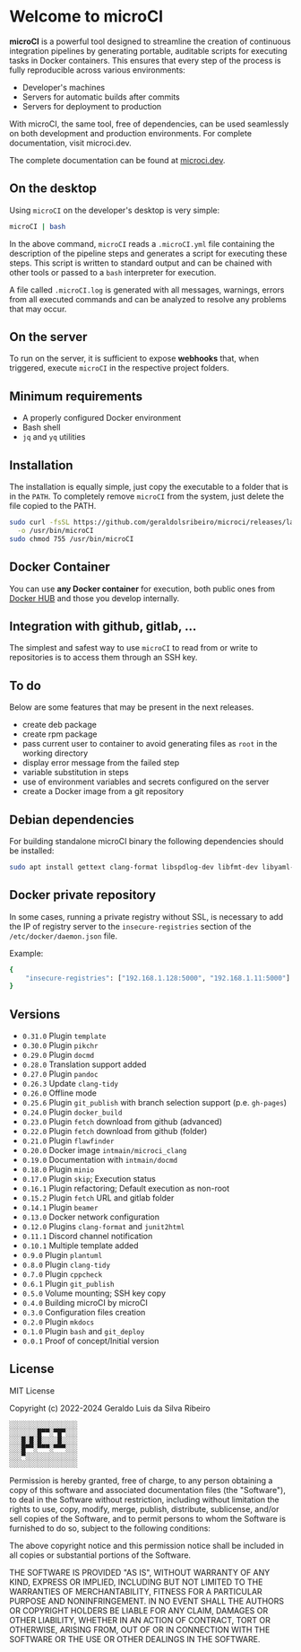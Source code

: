 # Welcome to microCI

**microCI** is a powerful tool designed to streamline the creation of
continuous integration pipelines by generating portable, auditable scripts for
executing tasks in Docker containers. This ensures that every step of the
process is fully reproducible across various environments:

* Developer's machines
* Servers for automatic builds after commits
* Servers for deployment to production

With microCI, the same tool, free of dependencies, can be used seamlessly on
both development and production environments. For complete documentation, visit
microci.dev.

The complete documentation can be found at [microci.dev](https://microci.dev).

## On the desktop

Using `microCI` on the developer's desktop is very simple:

```bash
microCI | bash
```

In the above command, `microCI` reads a `.microCI.yml` file containing the
description of the pipeline steps and generates a script for executing these
steps. This script is written to standard output and can be chained with other
tools or passed to a `bash` interpreter for execution.

A file called `.microCI.log` is generated with all messages, warnings, errors
from all executed commands and can be analyzed to resolve any problems that may
occur.

## On the server

To run on the server, it is sufficient to expose **webhooks** that, when
triggered, execute `microCI` in the respective project folders.

## Minimum requirements

* A properly configured Docker environment
* Bash shell
* `jq` and `yq` utilities

## Installation

The installation is equally simple, just copy the executable to a folder that
is in the `PATH`. To completely remove `microCI` from the system, just delete
the file copied to the PATH.

```bash
sudo curl -fsSL https://github.com/geraldolsribeiro/microci/releases/latest/download/microCI \
  -o /usr/bin/microCI
sudo chmod 755 /usr/bin/microCI
```

## Docker Container

You can use **any Docker container** for execution, both public ones from
[Docker HUB](https://hub.docker.com/) and those you develop internally.

## Integration with github, gitlab, ...

The simplest and safest way to use `microCI` to read from or write to
repositories is to access them through an SSH key.

## To do

Below are some features that may be present in the next releases.

* create deb package
* create rpm package
* pass current user to container to avoid generating files as `root` in the working directory
* display error message from the failed step
* variable substitution in steps
* use of environment variables and secrets configured on the server
* create a Docker image from a git repository

## Debian dependencies

For building standalone microCI binary the following dependencies should be installed:

```bash
sudo apt install gettext clang-format libspdlog-dev libfmt-dev libyaml-cpp-dev libssl-dev libcrypto++-dev
```

## Docker private repository

In some cases, running a private registry without SSL, is necessary to add the
IP of registry server to the `insecure-registries` section of the
`/etc/docker/daemon.json` file.

Example:

```bash
{
	"insecure-registries": ["192.168.1.128:5000", "192.168.1.11:5000"]
}
```

## Versions

* `0.31.0` Plugin `template`
* `0.30.0` Plugin `pikchr`
* `0.29.0` Plugin `docmd`
* `0.28.0` Translation support added
* `0.27.0` Plugin `pandoc`
* `0.26.3` Update `clang-tidy`
* `0.26.0` Offline mode
* `0.25.6` Plugin `git_publish` with branch selection support (p.e. `gh-pages`)
* `0.24.0` Plugin `docker_build`
* `0.23.0` Plugin `fetch` download from github (advanced)
* `0.22.0` Plugin `fetch` download from github (folder)
* `0.21.0` Plugin `flawfinder`
* `0.20.0` Docker image `intmain/microci_clang`
* `0.19.0` Documentation with `intmain/docmd`
* `0.18.0` Plugin `minio`
* `0.17.0` Plugin `skip`; Execution status
* `0.16.1` Plugin refactoring; Default execution as non-root
* `0.15.2` Plugin `fetch` URL and gitlab folder
* `0.14.1` Plugin `beamer`
* `0.13.0` Docker network configuration
* `0.12.0` Plugins `clang-format` and `junit2html`
* `0.11.1` Discord channel notification
* `0.10.1` Multiple template added
* `0.9.0` Plugin `plantuml`
* `0.8.0` Plugin `clang-tidy`
* `0.7.0` Plugin `cppcheck`
* `0.6.1` Plugin `git_publish`
* `0.5.0` Volume mounting; SSH key copy
* `0.4.0` Building microCI by microCI
* `0.3.0` Configuration files creation
* `0.2.0` Plugin `mkdocs`
* `0.1.0` Plugin `bash` and `git_deploy`
* `0.0.1` Proof of concept/Initial version

## License

MIT License

Copyright (c) 2022-2024 Geraldo Luis da Silva Ribeiro

```
░░░░░░░░░░░░░░░░░
░░░░░░░█▀▀░▀█▀░░░
░░░█░█░█░░░░█░░░░
░░░█▀▀░▀▀▀░▀▀▀░░░
░░░▀░░░░░░░░░░░░░
░░░░░░░░░░░░░░░░░
```

Permission is hereby granted, free of charge, to any person obtaining a copy
of this software and associated documentation files (the "Software"), to deal
in the Software without restriction, including without limitation the rights
to use, copy, modify, merge, publish, distribute, sublicense, and/or sell
copies of the Software, and to permit persons to whom the Software is
furnished to do so, subject to the following conditions:

The above copyright notice and this permission notice shall be included in
all copies or substantial portions of the Software.

THE SOFTWARE IS PROVIDED "AS IS", WITHOUT WARRANTY OF ANY KIND, EXPRESS OR
IMPLIED, INCLUDING BUT NOT LIMITED TO THE WARRANTIES OF MERCHANTABILITY,
FITNESS FOR A PARTICULAR PURPOSE AND NONINFRINGEMENT. IN NO EVENT SHALL THE
AUTHORS OR COPYRIGHT HOLDERS BE LIABLE FOR ANY CLAIM, DAMAGES OR OTHER
LIABILITY, WHETHER IN AN ACTION OF CONTRACT, TORT OR OTHERWISE, ARISING FROM,
OUT OF OR IN CONNECTION WITH THE SOFTWARE OR THE USE OR OTHER DEALINGS IN THE
SOFTWARE.
 
